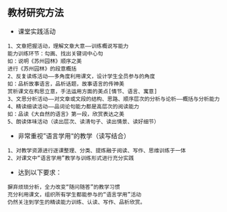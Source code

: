 ## 教材研究方法
- 课堂实践活动
```
1、文章把握活动，理解文章大意——训练概说写能力
能力训练环节：勾画、找出关键词中心句
如：说明《苏州园林》顺序之美
进行《苏州园林》的段意概括
2、反复读练活动——多角度利用课文，设计学生全员参与的角度
如：品析故事语言，品析话题，故事语言的传神美
赏析课文在构思立意，手法运用方面的美点[情节、语言、寓意]
3、文思分析活动——对文章或文段的结构、思路、顺序层次的分析与论析——概括与分析能力
4、精读细读活动——品词论句能力都是高层次的阅读能力
如：品读《大自然的语言》第一段，欣赏表达之美
5、朗读体味活动（读出层次、读清句子、读出情景、读好细节）
```
- 非常重视”语言学用“的教学（读写结合）
```
1、对教学资源进行逐课整理、分类、提炼融于阅读、写作、思维训练于一体
2、对课文中“语言学用”教学与训练形式进行充分实践
```
- 达到以下要求：
```
摒弃烦琐分析，全力改变“随问随答”的教学习惯
充分利用课文，组织所有学生都能参与的“语言学用”活动
仍然关注到学生的精读能力训练、认读、写作、品析欣赏。
```